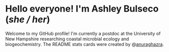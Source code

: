 # Hello everyone! I'm Ashley Bulseco (_she / her_) 
Welcome to my GitHub profile! I'm currently a postdoc at the University of New Hampshire researching coastal microbial ecology and biogeochemistry. The README stats cards were created by \@[anuraghazra](https://github.com/anuraghazra/github-readme-stats#readme).

